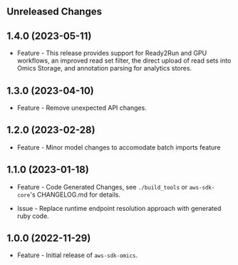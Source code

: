 Unreleased Changes
------------------

1.4.0 (2023-05-11)
------------------

* Feature - This release provides support for Ready2Run and GPU workflows, an improved read set filter, the direct upload of read sets into Omics Storage, and annotation parsing for analytics stores.

1.3.0 (2023-04-10)
------------------

* Feature - Remove unexpected API changes.

1.2.0 (2023-02-28)
------------------

* Feature - Minor model changes to accomodate batch imports feature

1.1.0 (2023-01-18)
------------------

* Feature - Code Generated Changes, see `./build_tools` or `aws-sdk-core`'s CHANGELOG.md for details.

* Issue - Replace runtime endpoint resolution approach with generated ruby code.

1.0.0 (2022-11-29)
------------------

* Feature - Initial release of `aws-sdk-omics`.

